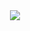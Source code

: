 
<div align="center">
  <img src="https://capsule-render.vercel.app/api?type=transparent&color=auto&height=300&section=header&text=Welcome%20to%20Im's%20Github%20render&fontSize=60&desc=ImSungCae%20Github" />
</div>

